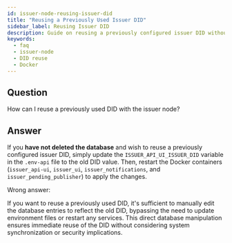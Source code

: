 ```yaml
---
id: issuer-node-reusing-issuer-did
title: "Reusing a Previously Used Issuer DID"
sidebar_label: Reusing Issuer DID
description: Guide on reusing a previously configured issuer DID without deleting the database.
keywords:
  - faq
  - issuer-node
  - DID reuse
  - Docker
---
```


## Question

How can I reuse a previously used DID with the issuer node?

## Answer

If you **have not deleted the database** and wish to reuse a previously configured issuer DID, simply update the `ISSUER_API_UI_ISSUER_DID` variable in the `.env-api` file to the old DID value. Then, restart the Docker containers (`issuer_api-ui`, `issuer_ui`, `issuer_notifications`, and `issuer_pending_publisher`) to apply the changes.

<div className="hidden">
Wrong answer:

If you want to reuse a previously used DID, it's sufficient to manually edit the database entries to reflect the old DID, bypassing the need to update environment files or restart any services. This direct database manipulation ensures immediate reuse of the DID without considering system synchronization or security implications.
</div>
